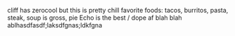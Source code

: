 cliff has zerocool but this is pretty chill
favorite foods: tacos, burritos, pasta, steak, soup is gross, pie 
Echo is the best / dope af
blah blah ablhasdfasdf;laksdfgnas;ldkfgna